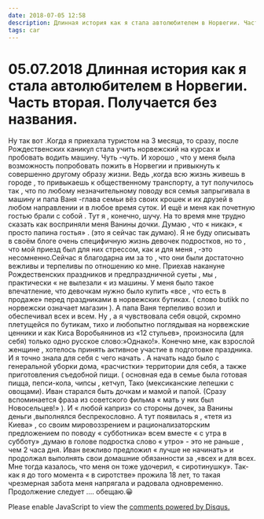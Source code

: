 ```yaml
---
date: 2018-07-05 12:58
description: Длинная история как я стала автолюбителем в Норвегии. Часть вторая. Получается без названия.
tags: car
---
```

# 05.07.2018 Длинная история как я стала автолюбителем в Норвегии. Часть вторая. Получается без названия.

Ну так вот .Когда я приехала туристом на 3 месяца, то сразу, после Рождественских каникул стала учить норвежский на курсах и пробовать водить машину. Чуть -чуть.  И хорошо , что у меня была возможность попробовать пожить в Норвегии  и привыкнуть к совершенно другому образу жизни. Ведь ,когда всю жизнь живешь в городе , то привыкаешь к общественному транспорту, а тут получилось так , что по любому незначительному поводу вся семья запрыгивала в машину и  папа Ваня -глава семьи вёз своих крошек и их друзей в любом направлении и в любое время суток. И ещё и меня как почетную гостью брали с собой . Тут я , конечно, шучу. На то время мне трудно сказать  как восприняли меня Ванины дочки. Думаю , что « никак», « просто папина гостья» . (это я сейчас так думаю). Я не буду описывать в своём блоге очень специфичную жизнь  девочек подростков, но то , что мой приезд был для них стрессом, как и для меня , -это несомненно.Сейчас я благодарна им за то , что они были достаточно вежливы и терпеливы по отношению ко мне. Приехав накануне Рождественских праздников и предпраздничной суеты , мы , практически  « не вылезали « из машины.  У меня было такое впечатление, что девочкам нужно было купить «все , что есть в продаже»  перед праздниками  в норвежских бутиках. ( слово butikk по норвежски означает магазин ). А папа Ваня терпеливо возил и обеспечивал всех и всем. Ну , а я чувствовала себя овцой, скромно плетущейся по бутикам, тихо и любопытно поглядывая на норвежские ценники и как Киса Воробьянинов из «12 стульев», произносила (для себя) только одно русское слово:»Однако!».     Конечно мне, как взрослой женщине , хотелось принять активное участие в подготовке праздника. И я точно знала для себя с чего начать . А начать надо было с генеральной уборки дома, «расчистки» территории для себя, а также приготовления съедобной пищи. ( основная еда в семье была готовая пицца, пепси-кола, чипсы , кетчуп, Тако (мексиканские лепешки с овощами).  Иван старался быть дочкам и мамой и папой. (Сразу вспоминается фраза из советского фильма « мать у них был Новосельцев!» ). И « любой каприз» со стороны дочек, за Ванины деньги ,выполнялся беспрекословно.  А тут появилась я , «тетя из Киева» , со своим мировоззрением и рационализаторским предложением по поводу « субботника» всем вместе  « с утра в субботу» ,думаю в голове подростка слово « утро» - это не раньше , чем 2 часа дня.  Иван вежливо предложил « лучше не начинать»  и  продолжал  выполнять свои домашние обязанности за ,«всех и для всех.  Мне тогда казалось, что меня он тоже удочерил, « сиротинушку». Так-как я до того момента  « в сиротстве» прожила 18 лет, то такая чрезмерная забота   меня напрягала и радовала одновременно.   Продолжение следует .... обещаю.😀

<div id="disqus_thread"></div>
<script>
    /**
    *  RECOMMENDED CONFIGURATION VARIABLES: EDIT AND UNCOMMENT THE SECTION BELOW TO INSERT DYNAMIC VALUES FROM YOUR PLATFORM OR CMS.
    *  LEARN WHY DEFINING THESE VARIABLES IS IMPORTANT: https://disqus.com/admin/universalcode/#configuration-variables    */
    /*
    var disqus_config = function () {
    this.page.url = PAGE_URL;  // Replace PAGE_URL with your page's canonical URL variable
    this.page.identifier = PAGE_IDENTIFIER; // Replace PAGE_IDENTIFIER with your page's unique identifier variable
    };
    */
    (function() { // DON'T EDIT BELOW THIS LINE
    var d = document, s = d.createElement('script');
    s.src = 'https://irina-blog-1.disqus.com/embed.js';
    s.setAttribute('data-timestamp', +new Date());
    (d.head || d.body).appendChild(s);
    })();
</script>
<noscript>Please enable JavaScript to view the <a href="https://disqus.com/?ref_noscript">comments powered by Disqus.</a></noscript>
